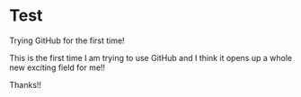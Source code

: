 Test
====

Trying GitHub for the first time!

This is the first time I am trying to use GitHub and I think it opens up a whole new exciting field for me!! 

Thanks!! 
